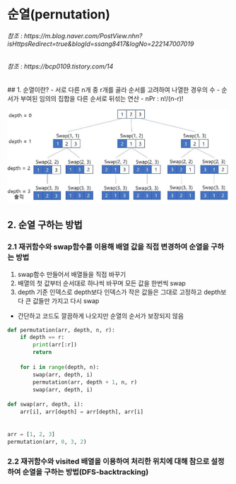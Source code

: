 # 순열(pernutation)
<h6>참조 : https://m.blog.naver.com/PostView.nhn?isHttpsRedirect=true&blogId=ssang8417&logNo=222147007019</h6>
<h6>참조 : https://bcp0109.tistory.com/14</h6>
## 1. 순열이란?
- 서로 다른 n개 중 r개를 골라 순서를 고려하여 나열한 경우의 수
- 순서가 부여된 임의의 집합을 다른 순서로 뒤섞는 연산
- nPr : n!/(n-r)!

![Alt text](../../../img/permutation.png)
## 2. 순열 구하는 방법
### 2.1 재귀함수와 swap함수를 이용해 배열 값을 직접 변경하여 순열을 구하는 방법
1. swap함수 만들어서 배열들을 직접 바꾸기
2. 배열의 첫 값부터 순서대로 하나씩 바꾸며 모든 값을 한번씩 swap
3. depth 기준 인덱스로 depth보다 인덱스가 작은 값들은 그대로 고정하고 depth보다 큰 값들만 가지고 다시 swap
- 간단하고 코드도 깔끔하게 나오지만 순열의 순서가 보장되지 않음

```python
def permutation(arr, depth, n, r):
    if depth == r:
        print(arr[:r])
        return

    for i in range(depth, n):
        swap(arr, depth, i)
        permutation(arr, depth + 1, n, r)
        swap(arr, depth, i)

def swap(arr, depth, i):
    arr[i], arr[depth] = arr[depth], arr[i]


arr = [1, 2, 3]
permutation(arr, 0, 3, 2)
```

### 2.2 재귀함수와 visited 배열을 이용하여 처리한 위치에 대해 참으로 설정하여 순열을 구하는 방법(DFS-backtracking)
